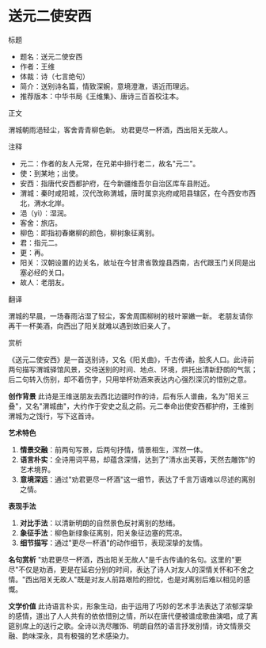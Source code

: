 <!--
 * @Author: ylmzfun ylmzfun@163.com
 * @Date: 2025-10-04 07:38:51
 * @LastEditors: ylmzfun ylmzfun@163.com
 * @LastEditTime: 2025-10-04 07:38:51
 * @FilePath: /Users/ylmzfun/Documents/study/note/poetry/诗词/唐诗/送元二使安西.md
 * @Description: 古文辞章汇编 - 传承中华文化经典
-->

# 送元二使安西

标题
- 题名：送元二使安西
- 作者：王维
- 体裁：诗（七言绝句）
- 简介：送别诗名篇，情致深婉，意境澄澈，语近而理远。
- 推荐版本：中华书局《王维集》、唐诗三百首校注本。

正文

渭城朝雨浥轻尘，客舍青青柳色新。
劝君更尽一杯酒，西出阳关无故人。

注释

- 元二：作者的友人元常，在兄弟中排行老二，故名"元二"。
- 使：到某地；出使。
- 安西：指唐代安西都护府，在今新疆维吾尔自治区库车县附近。
- 渭城：秦时咸阳城，汉代改称渭城，唐时属京兆府咸阳县辖区，在今西安市西北，渭水北岸。
- 浥（yì）：湿润。
- 客舍：旅店。
- 柳色：即指初春嫩柳的颜色，柳树象征离别。
- 君：指元二。
- 更：再。
- 阳关：汉朝设置的边关名，故址在今甘肃省敦煌县西南，古代跟玉门关同是出塞必经的关口。
- 故人：老朋友。

翻译

渭城的早晨，一场春雨沾湿了轻尘，客舍周围柳树的枝叶翠嫩一新。
老朋友请你再干一杯美酒，向西出了阳关就难以遇到故旧亲人了。

赏析

《送元二使安西》是一首送别诗，又名《阳关曲》，千古传诵，脍炙人口。此诗前两句描写渭城驿馆风景，交待送别的时间、地点、环境，烘托出清新舒朗的气氛；后二句转入伤别，却不着伤字，只用举杯劝酒来表达内心强烈深沉的惜别之意。

**创作背景**
此诗是王维送朋友去西北边疆时作的诗，后有乐人谱曲，名为"阳关三叠"，又名"渭城曲"，大约作于安史之乱之前。元二奉命出使安西都护府，王维到渭城为之饯行，写下这首诗。

**艺术特色**
1. **情景交融**：前两句写景，后两句抒情，情景相生，浑然一体。
2. **语言朴实**：全诗用词平易，却蕴含深情，达到了"清水出芙蓉，天然去雕饰"的艺术境界。
3. **意境深远**：通过"劝君更尽一杯酒"这一细节，表达了千言万语难以尽述的离别之情。

**表现手法**
1. **对比手法**：以清新明朗的自然景色反衬离别的愁绪。
2. **象征手法**：柳色新绿象征离别，阳关象征边塞的荒凉。
3. **细节描写**：通过"更尽一杯酒"的动作细节，表现深挚的友情。

**名句赏析**
"劝君更尽一杯酒，西出阳关无故人"是千古传诵的名句。这里的"更尽"不仅是劝酒，更是在延宕分别的时间，表达了诗人对友人的深情关怀和不舍之情。"西出阳关无故人"既是对友人前路艰险的担忧，也是对离别后难以相见的感慨。

**文学价值**
此诗语言朴实，形象生动，由于运用了巧妙的艺术手法表达了浓郁深挚的感情，道出了人人共有的依依惜别之情，所以在唐代便被谱成歌曲演唱，成了离筵别席上的送行之歌。全诗以洗尽雕饰、明朗自然的语言抒发别情，诗文情景交融、韵味深永，具有极强的艺术感染力。
